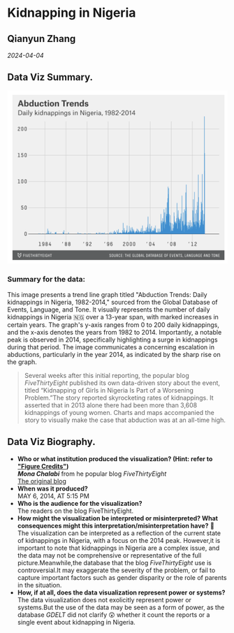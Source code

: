 # Kidnapping in Nigeria
## Qianyun Zhang
_2024-04-04_
## Data Viz Summary.
![Image for data viz summary](images/image-assignment-01.png)
### Summary for the data:
This image presents a trend line graph titled "Abduction Trends: Daily kidnappings in Nigeria, 1982-2014," sourced from the Global Database of Events, Language, and Tone. It visually represents the number of daily kidnappings in Nigeria :nigeria: over a 13-year span, with marked increases in certain years. The graph's y-axis ranges from 0 to 200 daily kidnappings, and the x-axis denotes the years from 1982 to 2014. Importantly, a notable peak is observed in 2014, specifically highlighting a surge in kidnappings during that period. The image communicates a concerning escalation in abductions, particularly in the year 2014, as indicated by the sharp rise on the graph.
> Several weeks after this initial reporting, the popular blog _FiveThirtyEight_ published its own data-driven story about the event, titled “Kidnapping of Girls in Nigeria Is Part of a Worsening Problem.”The story reported skyrocketing rates of kidnappings. It asserted that in 2013 alone there had been more than 3,608 kidnappings of young women. Charts and maps accompanied the story to visually make the case that abduction was at an all-time high.

## Data Viz Biography.
  - **Who or what institution produced the visualization? (Hint: refer to ["Figure Credits"](https://data-feminism.mitpress.mit.edu/pub/ftb0980j/release/1?readingCollection=0cd867ef))**   
   **_Mona Chalabi_** from he popular blog _FiveThirtyEight_    
   [The original blog](https://fivethirtyeight.com/features/nigeria-kidnapping/)
  - **When was it produced?**   
   MAY 6, 2014, AT 5:15 PM
  - **Who is the audience for the visualization?**   
   The readers on the blog FiveThirtyEight.
  - **How might the visualization be interpreted or misinterpreted? What consequences might this interpretation/misinterpretation have?** :thinking:   
   The visualization can be interpreted as a reflection of the current state of kidnappings in Nigeria, with a focus on the 2014 peak. However,it is important to note that kidnappings in Nigeria are a complex issue, and the data may not be comprehensive or representative of the full picture.Meanwhile,the database that the blog _FiveThirtyEight_ use is controversial.It may exaggerate the severity of the problem, or fail to capture important factors such as gender disparity or the role of parents in the situation.
  - **How, if at all, does the data visualization represent power or systems?**   
   The data visualization does not exolicitly represent power or systems.But the use of the data may be seen as a form of power, as the database _GDELT_ did not clarify :astonished: whether it count the reports or a single event about kidnapping in Nigeria.